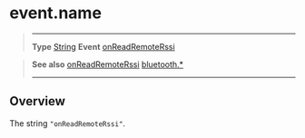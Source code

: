 # event.name

> --------------------- ------------------------------------------------------------------------------------------
> __Type__              [String](https://docs.coronalabs.com/api/type/String.html)
> __Event__             [onReadRemoteRssi](/plugin/bluetooth/type/Gatt/event/onReadRemoteRssi/index.md)


> __See also__          [onReadRemoteRssi](/plugin/bluetooth/type/Gatt/event/onReadRemoteRssi/index.md)
>						[bluetooth.*](/plugin/bluetooth/index.md)
> --------------------- ------------------------------------------------------------------------------------------

## Overview

The string `"onReadRemoteRssi"`.